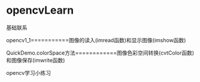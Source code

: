 # opencvLearn

基础联系

opencv1_1===========图像的读入(imread函数)和显示图像(imshow函数)

QuickDemo.colorSpace方法============图像色彩空间转换(cvtColor函数)和图像保存(imwrite函数)

opencv学习小练习


